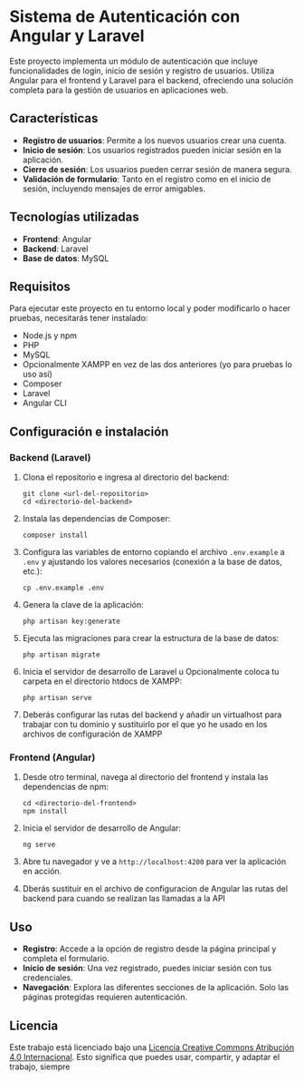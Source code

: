 # Sistema de Autenticación con Angular y Laravel

Este proyecto implementa un módulo de autenticación que incluye funcionalidades de login, inicio de sesión y registro de usuarios. Utiliza Angular para el frontend y Laravel para el backend, ofreciendo una solución completa para la gestión de usuarios en aplicaciones web.

## Características

- **Registro de usuarios**: Permite a los nuevos usuarios crear una cuenta.
- **Inicio de sesión**: Los usuarios registrados pueden iniciar sesión en la aplicación.
- **Cierre de sesión**: Los usuarios pueden cerrar sesión de manera segura.
- **Validación de formulario**: Tanto en el registro como en el inicio de sesión, incluyendo mensajes de error amigables.
<!-- 
- **Autenticación y autorización**: Backend protegido que solo permite el acceso a usuarios autenticados.
- **Responsive design**: Interfaz amigable y adaptativa a diferentes tamaños de pantalla. -->

## Tecnologías utilizadas

- **Frontend**: Angular
- **Backend**: Laravel
- **Base de datos**: MySQL
<!-- - **Autenticación**: JWT (JSON Web Token) -->

## Requisitos

Para ejecutar este proyecto en tu entorno local y poder modificarlo o hacer pruebas, necesitarás tener instalado:

- Node.js y npm
- PHP
- MySQL
- Opcionalmente XAMPP en vez de las dos anteriores (yo para pruebas lo uso así)
- Composer
- Laravel
- Angular CLI

## Configuración e instalación

### Backend (Laravel)

1. Clona el repositorio e ingresa al directorio del backend:
    ```
    git clone <url-del-repositorio>
    cd <directorio-del-backend>
    ```

2. Instala las dependencias de Composer:
    ```
    composer install
    ```

3. Configura las variables de entorno copiando el archivo `.env.example` a `.env` y ajustando los valores necesarios (conexión a la base de datos, etc.):
    ```
    cp .env.example .env
    ```

4. Genera la clave de la aplicación:
    ```
    php artisan key:generate
    ```

5. Ejecuta las migraciones para crear la estructura de la base de datos:
    ```
    php artisan migrate
    ```

6. Inicia el servidor de desarrollo de Laravel u Opcionalmente coloca tu carpeta en el directorio htdocs de XAMPP:
    ```
    php artisan serve
    ```

7. Deberás configurar las rutas del backend y añadir un virtualhost para trabajar con tu dominio y sustituirlo por el que yo he usado en los archivos de configuración de XAMPP

### Frontend (Angular)

1. Desde otro terminal, navega al directorio del frontend y instala las dependencias de npm:
    ```
    cd <directorio-del-frontend>
    npm install
    ```

2. Inicia el servidor de desarrollo de Angular:
    ```
    ng serve
    ```

3. Abre tu navegador y ve a `http://localhost:4200` para ver la aplicación en acción.

4. Dberás sustituir en el archivo de configuracion de Angular las rutas del backend para cuando se realizan las llamadas a la API

## Uso

- **Registro**: Accede a la opción de registro desde la página principal y completa el formulario.
- **Inicio de sesión**: Una vez registrado, puedes iniciar sesión con tus credenciales.
- **Navegación**: Explora las diferentes secciones de la aplicación. Solo las páginas protegidas requieren autenticación.

## Licencia

Este trabajo está licenciado bajo una [Licencia Creative Commons Atribución 4.0 Internacional](http://creativecommons.org/licenses/by/4.0/). Esto significa que puedes usar, compartir, y adaptar el trabajo, siempre


